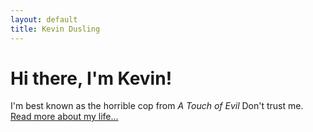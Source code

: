 ```yaml
---
layout: default
title: Kevin Dusling
---
```


<div class="blurb">
	<h1>Hi there, I'm Kevin!</h1>
	<p>I'm best known as the horrible cop from <em>A Touch of Evil</em> Don't trust me. <a href="/about">Read more about my life...</a></p>
</div><!-- /.blurb -->
